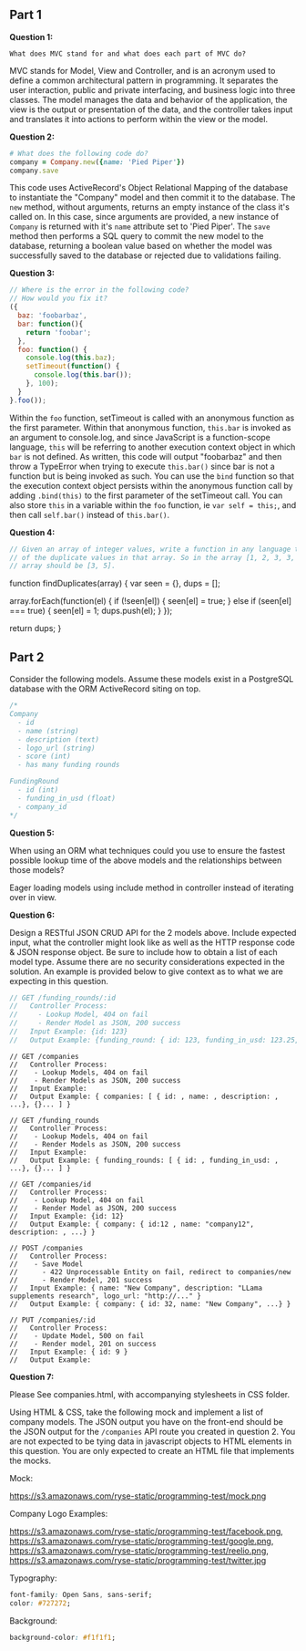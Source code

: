 ## Part 1

**Question 1:**

`What does MVC stand for and what does each part of MVC do?`

MVC stands for Model, View and Controller, and is an acronym used to define a common architectural pattern in programming. It separates the user interaction, public and private interfacing, and business logic into three classes. The model manages the data and behavior of the application, the view is the output or presentation of the data, and the controller takes input and translates it into actions to perform within the view or the model.

**Question 2:**

```ruby
# What does the following code do?
company = Company.new({name: 'Pied Piper'})
company.save
```

This code uses ActiveRecord's Object Relational Mapping of the database to instantiate the "Company" model and then commit it to the database. The `new` method, without arguments, returns an empty instance of the class it's called on. In this case, since arguments are provided, a new instance of `Company` is returned with it's `name` attribute set to 'Pied Piper'. The `save` method then performs a SQL query to commit the new model to the database, returning a boolean value based on whether the model was successfully saved to the database or rejected due to validations failing.

**Question 3:**

```javascript
// Where is the error in the following code?
// How would you fix it?
({
  baz: 'foobarbaz',
  bar: function(){
    return 'foobar';
  },
  foo: function() {
    console.log(this.baz);
    setTimeout(function() {
      console.log(this.bar());
    }, 100);
  }
}.foo());
```

Within the `foo` function, setTimeout is called with an anonymous function as the first parameter. Within that anonymous function, `this.bar` is invoked as an argument to console.log, and since JavaScript is a function-scope language, `this` will be referring to another execution context object in which `bar` is not defined. As written, this code will output "foobarbaz" and then throw a TypeError when trying to execute `this.bar()` since bar is not a function but is being invoked as such.
You can use the `bind` function so that the execution context object persists within the anonymous function call by adding `.bind(this)` to the first parameter of the setTimeout call. You can also store `this` in a variable within the `foo` function, ie `var self = this;`, and then call `self.bar()` instead of `this.bar()`.

**Question 4:**

```javascript
// Given an array of integer values, write a function in any language that returns an array
// of the duplicate values in that array. So in the array [1, 2, 3, 3, 4, 5, 5, 6] the returned
// array should be [3, 5].
```

function findDuplicates(array) {
  var seen = {},
      dups = [];

  array.forEach(function(el) {
    if (!seen[el]) {
      seen[el] = true;
    } else if (seen[el] === true) {
      seen[el] = 1;
      dups.push(el);
    }
  });

  return dups;
}

## Part 2

Consider the following models. Assume these models exist in a PostgreSQL database with the ORM ActiveRecord siting on top.

```javascript
/*
Company
  - id
  - name (string)
  - description (text)
  - logo_url (string)
  - score (int)
  - has many funding rounds

FundingRound
  - id (int)
  - funding_in_usd (float)
  - company_id
*/
```

**Question 5:**

When using an ORM what techniques could you use to ensure the fastest possible lookup time of the above models and the relationships between those models?

Eager loading models using include method in controller instead of iterating over in view.

**Question 6:**

Design a RESTful JSON CRUD API for the 2 models above. Include expected input, what the controller might look like as well as the HTTP response code & JSON response object. Be sure to include how to obtain a list of each model type. Assume there are no security considerations expected in the solution. An example is provided below to give context as to what we are expecting in this question.

```javascript
// GET /funding_rounds/:id
//   Controller Process:
//     - Lookup Model, 404 on fail
//     - Render Model as JSON, 200 success
//   Input Example: {id: 123}
//   Output Example: {funding_round: { id: 123, funding_in_usd: 123.25, company_id: 321 }}
```
```
// GET /companies
//   Controller Process:
//    - Lookup Models, 404 on fail
//    - Render Models as JSON, 200 success
//   Input Example:
//   Output Example: { companies: [ { id: , name: , description: , ...}, {}... ] }

// GET /funding_rounds
//   Controller Process:
//    - Lookup Models, 404 on fail
//    - Render Models as JSON, 200 success
//   Input Example:
//   Output Example: { funding_rounds: [ { id: , funding_in_usd: ,  ...}, {}... ] }

// GET /companies/id
//   Controller Process:
//    - Lookup Model, 404 on fail
//    - Render Model as JSON, 200 success
//   Input Example: {id: 12}
//   Output Example: { company: { id:12 , name: "company12", description: , ...} }

// POST /companies
//   Controller Process:
//    - Save Model
//      - 422 Unprocessable Entity on fail, redirect to companies/new
//      - Render Model, 201 success
//   Input Example: { name: "New Company", description: "LLama supplements research", logo_url: "http://..." }
//   Output Example: { company: { id: 32, name: "New Company", ...} }

// PUT /companies/:id
//   Controller Process:
//    - Update Model, 500 on fail
//    - Render model, 201 on success
//   Input Example: { id: 9 }
//   Output Example:
```



**Question 7:**



Please See companies.html, with accompanying stylesheets in CSS folder.

Using HTML & CSS, take the following mock and implement a list of company models. The JSON output you have on the front-end should be the JSON output for the `/companies` API route you created in question 2. You are not expected to be tying data in javascript objects to HTML elements in this question. You are only expected to create an HTML file that implements the mocks.

Mock:

https://s3.amazonaws.com/ryse-static/programming-test/mock.png

Company Logo Examples:

https://s3.amazonaws.com/ryse-static/programming-test/facebook.png,
https://s3.amazonaws.com/ryse-static/programming-test/google.png,
https://s3.amazonaws.com/ryse-static/programming-test/reelio.png,
https://s3.amazonaws.com/ryse-static/programming-test/twitter.jpg

Typography:
```css
font-family: Open Sans, sans-serif;
color: #727272;
```

Background:
```css
background-color: #f1f1f1;
```
